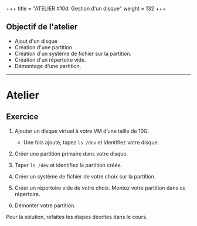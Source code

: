 +++
title = "ATELIER #10d: Gestion d'un disque"
weight = 132
+++

## Objectif de l'atelier

 - Ajout d'un disque
 - Création d'une partition
 - Création d'un système de fichier sur la partition.
 - Création d'un répertoire vide.
 - Démontage d'une partition.

---

# Atelier

## Exercice


1. Ajouter un disque virtuel à votre VM d’une taille de 10G.

   - Une fois ajouté, tapez `ls /dev` et identifiez votre disque.

2. Créer une partition primaire dans votre disque.

3. Taper `ls /dev` et identifiez la partition créée.

4. Créer un système de fichier de votre choix sur la partition.

5. Créer un répertoire vide de votre choix. Montez votre partition dans ce répertoire.

6. Démonter votre partition.

Pour la solution, refaites les étapes décrites dans le cours.